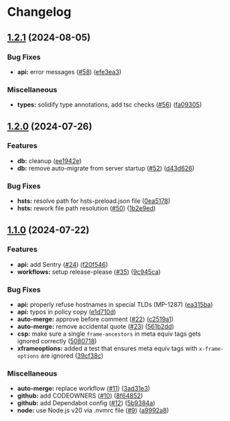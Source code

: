 # Changelog

## [1.2.1](https://github.com/mdn/mdn-http-observatory/compare/v1.2.0...v1.2.1) (2024-08-05)


### Bug Fixes

* **api:** error messages ([#58](https://github.com/mdn/mdn-http-observatory/issues/58)) ([efe3ea3](https://github.com/mdn/mdn-http-observatory/commit/efe3ea332a728ac306381cead45920d50f74a3d6))


### Miscellaneous

* **types:** solidify type annotations, add tsc checks ([#56](https://github.com/mdn/mdn-http-observatory/issues/56)) ([fa09305](https://github.com/mdn/mdn-http-observatory/commit/fa093059da5f23a6d1f99a829136e75793d4f843))

## [1.2.0](https://github.com/mdn/mdn-http-observatory/compare/v1.1.0...v1.2.0) (2024-07-26)


### Features

* **db:** cleanup ([ee1942e](https://github.com/mdn/mdn-http-observatory/commit/ee1942e99938ccfc8e0e1f9545d43ae7a2d80940))
* **db:** remove auto-migrate from server startup ([#52](https://github.com/mdn/mdn-http-observatory/issues/52)) ([d43d626](https://github.com/mdn/mdn-http-observatory/commit/d43d6262c93217f9a87fa23f7eea18090e47ea9d))


### Bug Fixes

* **hsts:** resolve path for hsts-preload.json file ([0ea5178](https://github.com/mdn/mdn-http-observatory/commit/0ea51787d06094eeab5ba4a49f12fe4f6830cff9))
* **hsts:** rework file path resolution ([#50](https://github.com/mdn/mdn-http-observatory/issues/50)) ([1b2e9ed](https://github.com/mdn/mdn-http-observatory/commit/1b2e9edfa107192327d632e41c638d4bff3c2354))

## [1.1.0](https://github.com/mdn/mdn-http-observatory/compare/v1.0.0...v1.1.0) (2024-07-22)


### Features

* **api:** add Sentry ([#24](https://github.com/mdn/mdn-http-observatory/issues/24)) ([f20f546](https://github.com/mdn/mdn-http-observatory/commit/f20f546c2485e848bf3839b3d64d32c542c050cc))
* **workflows:** setup release-please ([#35](https://github.com/mdn/mdn-http-observatory/issues/35)) ([9c945ca](https://github.com/mdn/mdn-http-observatory/commit/9c945ca7e39fd8dcda1fed27a2d855bec81ae4df))


### Bug Fixes

* **api:** properly refuse hostnames in special TLDs (MP-1287) ([ea315ba](https://github.com/mdn/mdn-http-observatory/commit/ea315baf7415004417d5d9ffae91aa7bea4cd9e0))
* **api:** typos in policy copy ([e1d710d](https://github.com/mdn/mdn-http-observatory/commit/e1d710d63e4a227cb972f5646e68fc61504d987c))
* **auto-merge:** approve before comment ([#22](https://github.com/mdn/mdn-http-observatory/issues/22)) ([c2519a1](https://github.com/mdn/mdn-http-observatory/commit/c2519a1321b686dc8d512f7974fdc869939afd24))
* **auto-merge:** remove accidental quote ([#23](https://github.com/mdn/mdn-http-observatory/issues/23)) ([561b2dd](https://github.com/mdn/mdn-http-observatory/commit/561b2dd4c8692094dbcf406df57b5d38b56292d2))
* **csp:** make sure a single `frame-ancestors` in meta equiv tags gets ignored correctly ([5080718](https://github.com/mdn/mdn-http-observatory/commit/5080718fcbb89837e71085da8e11c338a98bc203))
* **xframeoptions:** added a test that ensures meta equiv tags with `x-frame-options` are ignored ([39cf38c](https://github.com/mdn/mdn-http-observatory/commit/39cf38cf1c2e6d382d4bac5714fb2b9573e87848))


### Miscellaneous

* **auto-merge:** replace workflow ([#11](https://github.com/mdn/mdn-http-observatory/issues/11)) ([3ad31e3](https://github.com/mdn/mdn-http-observatory/commit/3ad31e3572c0c2cb22e43b7175960b91c1fbddf6))
* **github:** add CODEOWNERS ([#10](https://github.com/mdn/mdn-http-observatory/issues/10)) ([8f64852](https://github.com/mdn/mdn-http-observatory/commit/8f64852023a3e2d7a8b7e8892aef659291eaedae))
* **github:** add Dependabot config ([#12](https://github.com/mdn/mdn-http-observatory/issues/12)) ([5b9384a](https://github.com/mdn/mdn-http-observatory/commit/5b9384a704e1ff56016ddf63a196eddbc3d4f3de))
* **node:** use Node.js v20 via .nvmrc file ([#9](https://github.com/mdn/mdn-http-observatory/issues/9)) ([a9992a8](https://github.com/mdn/mdn-http-observatory/commit/a9992a82368068fca635859885816589738e8fb6))
